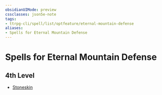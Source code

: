 ```yaml
---
obsidianUIMode: preview
cssclasses: json5e-note
tags:
- ttrpg-cli/spell/list/optfeature/eternal-mountain-defense
aliases:
- Spells for Eternal Mountain Defense
---
```

# Spells for Eternal Mountain Defense

## 4th Level

- [Stoneskin](/3-Mechanics/CLI/spells/stoneskin-xphb.md "XPHB")